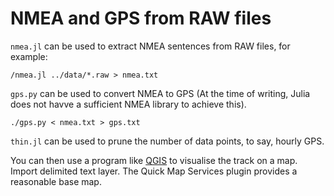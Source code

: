 # NMEA and GPS from RAW files

`nmea.jl` can be used to extract NMEA sentences from RAW files, for
example:

```
/nmea.jl ../data/*.raw > nmea.txt
```

`gps.py` can be used to convert NMEA to GPS (At the time of writing,
Julia does not havve a sufficient NMEA library to achieve this).

```
./gps.py < nmea.txt > gps.txt
```

`thin.jl` can be used to prune the number of data points, to say,
hourly GPS.

You can then use a program like [QGIS](https://www.qgis.org/en/site/)
to visualise the track on a map. Import delimited text layer. The
Quick Map Services plugin provides a reasonable base map.
